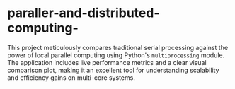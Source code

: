 # paraller-and-distributed-computing-
 This project meticulously compares traditional serial processing against the power of local parallel computing using Python's `multiprocessing` module.  The application includes live performance metrics and a clear visual comparison plot, making it an excellent tool for understanding scalability and efficiency gains on multi-core systems. 
